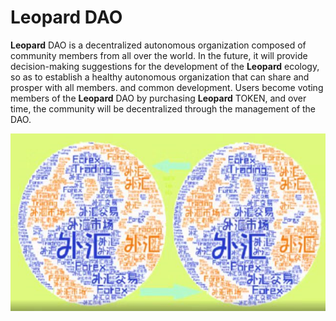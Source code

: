 # Leopard DAO

**Leopard** DAO is a decentralized autonomous organization composed of community members from all over the world. In the future, it will provide decision-making suggestions for the development of the **Leopard** ecology, so as to establish a healthy autonomous organization that can share and prosper with all members. and common development. Users become voting members of the **Leopard** DAO by purchasing **Leopard** TOKEN, and over time, the community will be decentralized through the management of the DAO.

![](../.gitbook/assets/image4.png)
